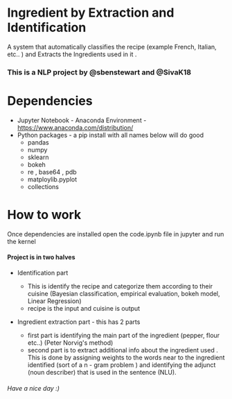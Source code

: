 # Ingredient by Extraction and Identification

A system that automatically classifies the recipe (example French, Italian, etc.. ) and Extracts the Ingredients used in it .

### This is a NLP project by @sbenstewart and @SivaK18

# Dependencies

 * Jupyter Notebook - Anaconda Environment - https://www.anaconda.com/distribution/
 * Python packages - a pip install with all names below will do good
    * pandas
    * numpy
    * sklearn
    * bokeh
    * re , base64 , pdb
    * matploylib.pyplot
    * collections

# How to work

Once dependencies are installed open the code.ipynb file in jupyter and run the kernel

#### Project is in two halves

* Identification part
  * This is identify the recipe and categorize them according to their cuisine (Bayesian classification, empirical evaluation, bokeh model, Linear Regression)
  * recipe is the input and cuisine is output

* Ingredient extraction part - this has 2 parts
  * first part is identifying the main part of the ingredient (pepper, flour etc..) (Peter Norvig's method)
  * second part is to extract additional info about the ingredient used . This is done by assigning weights to the words near to the ingredient identified (sort of a n - gram problem ) and identifying the adjunct (noun describer) that is used in the sentence (NLU).



###### Have a nice day :)
